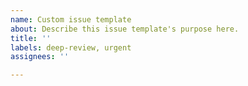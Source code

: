 ```yaml
---
name: Custom issue template
about: Describe this issue template's purpose here.
title: ''
labels: deep-review, urgent
assignees: ''

---
```



